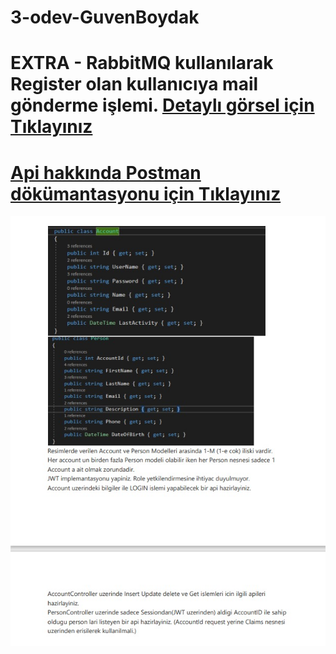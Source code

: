 # 3-odev-GuvenBoydak

# EXTRA - RabbitMQ kullanılarak Register olan kullanıcıya mail gönderme işlemi. [Detaylı görsel için Tıklayınız](https://i.hizliresim.com/656g4ou.png) 



#  [Api hakkında Postman dökümantasyonu için Tıklayınız](https://documenter.getpostman.com/view/15763755/UzdxzS5r) 
 
![ödev](Web%20yakalama_3-8-2022_131143_.jpeg)
